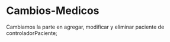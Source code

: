 # Cambios-Medicos
Cambiamos la parte en agregar, modificar y eliminar paciente de controladorPaciente;
